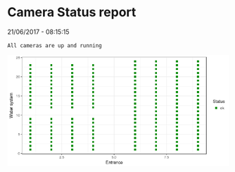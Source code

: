 Camera Status report
================
21/06/2017 - 08:15:15

    All cameras are up and running

![](camreport_files/figure-markdown_github/unnamed-chunk-2-1.png)
